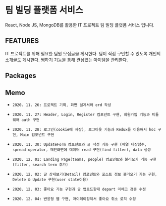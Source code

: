 # 팀 빌딩 플랫폼 서비스

React, Node JS, MongoDB를 활용한 IT 프로젝트 팀 빌딩 플랫폼 서비스 입니다.

## FEATURES

IT 프로젝트를 위해 필요한 팀원 모집글을 게시한다.
팀이 직접 구인할 수 있도록 개인의 소개글도 게시한다.
찜하기 기능을 통해 관심있는 아이템을 관리한다.

## Packages

## Memo

-     2020. 11. 26: 프로젝트 기획, 화면 설계서와 erd 작성
-     2020. 11. 27: Header, Login, Register 컴포넌트 구현, 회원가입 기능과 미들웨어 auth 구현
-     2020. 11. 28: 로그인(cookie에 저장), 로그아웃 기능과 Redux를 이용해서 hoc 구현, Main 컴포넌트 구현
-     2020. 11. 30: UpdateForm 컴포넌트와 글 작성 기능 구현 (배열 내장함수, spread operator, 메인화면에 데이터 read 구현(find filter), data 생성
-     2020. 12. 01: Landing Page(teams, people) 컴포넌트와 불러오기 기능 구현(filter, search term 추가)
-     2020. 12. 02: 글 상세보기(Detail) 컴포넌트와 포스트 정보 불러오기 기능 구현, Delete & Update 구현(user state이용)
-     2020. 12. 03: 좋아요 기능 구현과 글 업로드할때 depart 미체크 검증 수정
-     2020. 12. 04: 반응형 웹 구현, 마이페이징제서 좋아요 취소 로직 수정

